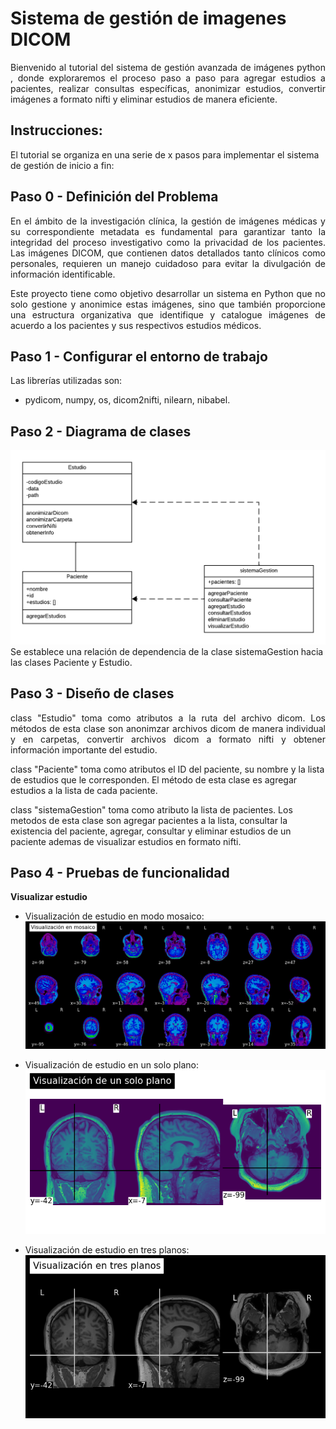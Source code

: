 # Sistema de gestión de imagenes DICOM
<p align="justify">
Bienvenido al tutorial del sistema de gestión avanzada de imágenes python , donde exploraremos el proceso paso a paso para agregar estudios a pacientes, realizar consultas específicas, anonimizar estudios, convertir imágenes a formato nifti y eliminar estudios de manera eficiente.

## **Instrucciones:**
El tutorial se organiza en una serie de x pasos para implementar el sistema de gestión de inicio a fin:
## **Paso 0 - Definición del Problema**
<p align="justify">
En el ámbito de la investigación clínica, la gestión de imágenes médicas y su correspondiente metadata es fundamental para garantizar tanto la integridad del proceso investigativo como la privacidad de los pacientes. Las imágenes DICOM, que contienen datos detallados tanto clínicos como personales, requieren un manejo cuidadoso para evitar la divulgación de información identificable. 
<p align="justify">
Este proyecto tiene como objetivo desarrollar un sistema en Python que no solo gestione y anonimice estas imágenes, sino que también proporcione una estructura organizativa que identifique y catalogue imágenes de acuerdo a los pacientes y sus respectivos estudios médicos.
</p>

## **Paso 1 - Configurar el entorno de trabajo**

Las librerías utilizadas son:

-  pydicom, numpy, os, dicom2nifti, nilearn, nibabel.

## **Paso 2 - Diagrama de clases**


![Diagrama de clases desarrollado](https://github.com/SOFIAVILLAMILC/Informatica-medica/blob/main/Blank%20Diagram.png)
Se establece una relación de dependencia de la clase sistemaGestion hacia las clases Paciente y Estudio.
<p align="justify">
</p>

## **Paso 3 - Diseño de clases**

<p align="justify">
class "Estudio" toma como atributos a la ruta del archivo dicom. Los métodos de esta clase son anonimzar archivos dicom de manera individual y en carpetas, convertir archivos dicom a formato nifti y obtener información importante del estudio.
</p>
class "Paciente" toma como atributos el ID del paciente, su nombre y la lista de estudios que le corresponden. El método de esta clase es agregar estudios a la lista de cada paciente.
</p>

class "sistemaGestion" toma como atributo la lista de pacientes. Los metodos de esta clase son agregar pacientes a la lista, consultar la existencia del paciente, agregar, consultar y eliminar estudios de un paciente ademas de visualizar estudios en formato nifti.
</p>


## **Paso 4 - Pruebas de funcionalidad** 
**Visualizar estudio**

-  Visualización de estudio en modo mosaico:
![Mosaico](https://github.com/SOFIAVILLAMILC/Informatica-medica/blob/main/output.png)

</p>

-  Visualización de estudio en un solo plano:
![Un plano](https://github.com/SOFIAVILLAMILC/Informatica-medica/blob/main/unsoloplano.png)

</p>

-  Visualización de estudio en tres planos:
![Tres planos](https://github.com/SOFIAVILLAMILC/Informatica-medica/blob/main/tresplanos.png)
<p align="justify">

</p>


